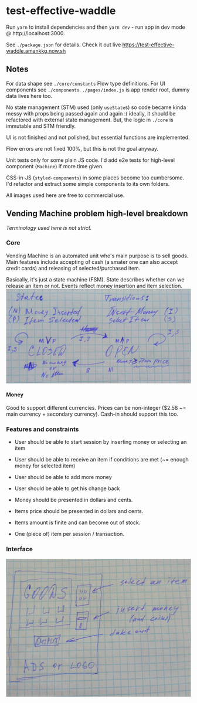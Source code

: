 # test-effective-waddle

Run `yarn` to install dependencies and then `yarn dev` - run app in dev mode @ http://localhost:3000.

See `./package.json` for details. Check it out live https://test-effective-waddle.amankkg.now.sh

## Notes

For data shape see `./core/constants` Flow type definitions. For UI components see `./components`. `./pages/index.js` is app render root, dummy data lives here too.

No state management (STM) used (only `useState`s) so code became kinda messy with props being passed again and again :( ideally, it should be refactored with external state management.
But, the logic in `./core` is immutable and STM friendly.

UI is not finished and not polished, but essential functions are implemented.

Flow errors are not fixed 100%, but this is not the goal anyway.

Unit tests only for some plain JS code. I'd add e2e tests for high-level component (`Machine`) if more time given.

CSS-in-JS (`styled-components`) in some places become too cumbersome. I'd refactor and extract some simple components to its own folders.

All images used here are free to commercial use.

## Vending Machine problem high-level breakdown

_Terminology used here is not strict._

### Core

Vending Machine is an automated unit who's main purpose is to sell goods. Main features include accepting of cash (a smater one can also accept credit cards) and releasing of selected/purchased item.

Basically, it's just a state machine (FSM). State describes whether can we release an item or not. Events reflect money insertion and item selection.
![fsm]

#### Money

Good to support different currencies. Prices can be non-integer (\$2.58 ~= main currency + secondary currency). Cash-in should support this too.

### Features and constraints

- User should be able to start session by inserting money or selecting an item
- User should be able to receive an item if conditions are met (~= enough money for selected item)
- User should be able to add more money
- User should be able to get his change back

- Money should be presented in dollars and cents.
- Items price should be presented in dollars and cents.
- Items amount is finite and can become out of stock.
- One (piece of) item per session / transaction.

### Interface

![ui]

[fsm]: ./public/fsm.jpg
[ui]: ./public/ui.jpg
